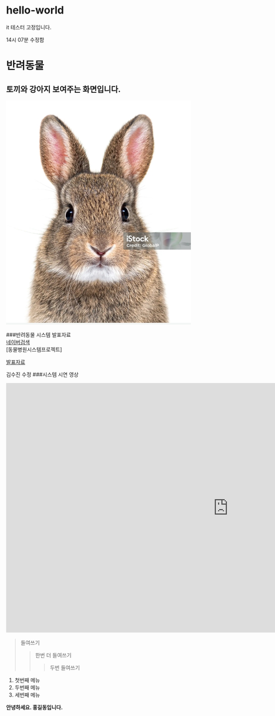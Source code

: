 # hello-world
it 테스터 고정입니다.

14시 07분 수정함

# 반려동물
## 토끼와 강아지 보여주는 화면입니다.
<img src="토끼.jpg"/>

###반려동물 시스템 발표자료<br>
[네이버검색](https://www.naver.com)<br>
[동물병원시스템프로젝트]

[발표자료](/project.pptx)<br>

김수진 수정
###시스템 시연 영상
<iframe width="1207" height="679" src="https://www.youtube.com/embed/VQEXYSZV6hg?list=RDVQEXYSZV6hg" title="편안하게 듣는 힐송 재즈 | 𝙍𝙚𝙡𝙖𝙭 | 𝙎𝙩𝙪𝙙𝙮 | 𝙒𝙤𝙧𝙠 | 𝘾𝙖𝙛𝙚" frameborder="0" allow="accelerometer; autoplay; clipboard-write; encrypted-media; gyroscope; picture-in-picture; web-share" referrerpolicy="strict-origin-when-cross-origin" allowfullscreen></iframe>

> 들여쓰기
> > 한번 더 들여쓰기
> > > 두번 들여쓰기

1. 첫번째 메뉴
2. 두번째 메뉴
3. 세번째 메뉴

**안녕하세요. 홍길동입니다.**

